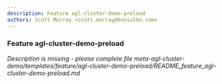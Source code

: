 ```yaml
---
description: Feature agl-cluster-demo-preload
authors: Scott Murray <scott.murray@konsulko.com>
---
```


### Feature agl-cluster-demo-preload

*Description is missing - please complete file meta-agl-cluster-demo/templates/feature/agl-cluster-demo-preload/README_feature_agl-cluster-demo-preload.md*

